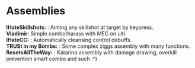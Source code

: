 Assemblies
============
<b>IHateSkillshots:</b> : Aiming any skillshot at target by keypress.
<br><b>Vladimir:</b> Simple combo/harass with MEC on ulti
<br><b>IHateCC:</b> : Automatically cleansing control debuffs.
<br><b>TRUSt in my Bombs:</b> : Some complex ziggs assembly with many functions.
<br><b>ResetsAllTheWay:</b> : Katarina assembly with damage drawing, overkill prevention smart combo and such :^)